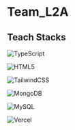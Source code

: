 # Team_L2A

## Teach Stacks 
<!-- TypeScript -->
![TypeScript](https://img.shields.io/badge/TypeScript-3178C6?logo=typescript&logoColor=white&style=for-the-badge)

<!-- HTML5 -->
![HTML5](https://img.shields.io/badge/HTML5-E34F26?logo=html5&logoColor=white&style=for-the-badge)

<!-- Tailwind CSS -->
![TailwindCSS](https://img.shields.io/badge/TailwindCSS-06B6D4?logo=tailwindcss&logoColor=white&style=for-the-badge)

<!-- MongoDB -->
![MongoDB](https://img.shields.io/badge/MongoDB-47A248?logo=mongodb&logoColor=white&style=for-the-badge)

<!-- MySQL -->
![MySQL](https://img.shields.io/badge/MySQL-4479A1?logo=mysql&logoColor=white&style=for-the-badge)
<!-- Vercel -->
![Vercel](https://img.shields.io/badge/Vercel-000000?logo=vercel&logoColor=white&style=for-the-badge)
